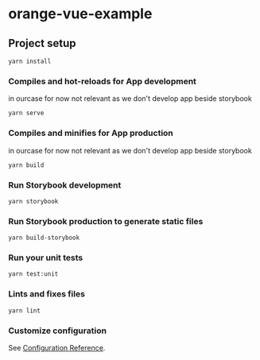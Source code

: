 # orange-vue-example

## Project setup
```
yarn install
```

### Compiles and hot-reloads for App development
in ourcase for now not relevant as we don't develop app beside storybook

```
yarn serve
```

### Compiles and minifies for App production
in ourcase for now not relevant as we don't develop app beside storybook

```
yarn build
```

### Run Storybook development
```
yarn storybook
```

### Run Storybook production to generate static files
```
yarn build-storybook
```

### Run your unit tests
```
yarn test:unit
```

### Lints and fixes files
```
yarn lint
```

### Customize configuration
See [Configuration Reference](https://cli.vuejs.org/config/).
